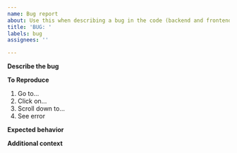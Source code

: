 ```yaml
---
name: Bug report
about: Use this when describing a bug in the code (backend and frontend).
title: 'BUG: '
labels: bug
assignees: ''

---
```


**Describe the bug**

**To Reproduce**
1. Go to...
2. Click on...
3. Scroll down to...
4. See error

**Expected behavior**

**Additional context**
